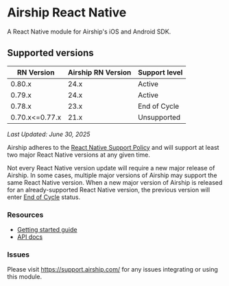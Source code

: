 # Airship React Native

A React Native module for Airship's iOS and Android SDK.

## Supported versions

| RN Version      | Airship RN Version         | Support level |
| --------------- | -------------------------- | ------------- |
| 0.80.x          | 24.x                       | Active        |
| 0.79.x          | 24.x                       | Active        |
| 0.78.x          | 23.x                       | End of Cycle  |
| 0.70.x<=0.77.x  | 21.x                       | Unsupported   |

*Last Updated: June 30, 2025*

Airship adheres to the [React Native Support Policy](https://github.com/reactwg/react-native-releases/blob/main/docs/support.md)
and will support at least two major React Native versions at any given time.

Not every React Native version update will require a new major release of Airship. In some cases, multiple major versions
of Airship may support the same React Native version. When a new major version of Airship is released for an already-supported
React Native version, the previous version will enter [End of Cycle](https://github.com/reactwg/react-native-releases/blob/main/docs/support.md#what-level-of-support-can-be-expected)
status.


### Resources

* [Getting started guide](http://docs.airship.com/platform/react-native/)
* [API docs](http://docs.airship.com/reference/libraries/react-native/latest/index.html)

### Issues

Please visit https://support.airship.com/ for any issues integrating or using this module.

